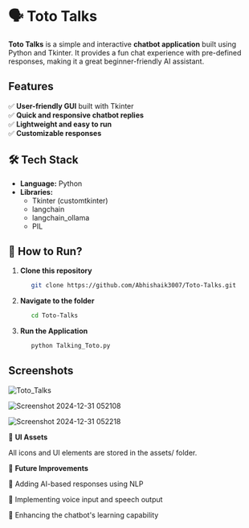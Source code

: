 # 🗣️ **Toto Talks**  

**Toto Talks** is a simple and interactive **chatbot application** built using Python and Tkinter. It provides a fun chat experience with pre-defined responses, making it a great beginner-friendly AI assistant.  

## **Features**

✅ **User-friendly GUI** built with Tkinter  
✅ **Quick and responsive chatbot replies**  
✅ **Lightweight and easy to run**  
✅ **Customizable responses**  

## 🛠 **Tech Stack**

- **Language:** Python  
- **Libraries:**
  - Tkinter (customtkinter)
  - langchain
  - langchain_ollama
  - PIL

## 🚀 **How to Run?**

1. **Clone this repository**

   ```bash
      git clone https://github.com/Abhishaik3007/Toto-Talks.git
   ```

2. **Navigate to the folder**

   ```bash
      cd Toto-Talks
   ```

3. **Run the Application**

   ```bash
      python Talking_Toto.py
   ```

## **Screenshots**

![Toto_Talks](https://github.com/user-attachments/assets/e14c5090-1e98-49f8-91b3-19dfbf619aa2)

![Screenshot 2024-12-31 052108](https://github.com/user-attachments/assets/06098edd-77a1-4eb2-8b46-2ace28a8d746)

![Screenshot 2024-12-31 052218](https://github.com/user-attachments/assets/621762ea-c40d-4e98-9316-43080ca5528b)

🎨 **UI Assets**

All icons and UI elements are stored in the assets/ folder.

📌 **Future Improvements**

🔹 Adding AI-based responses using NLP

🔹 Implementing voice input and speech output

🔹 Enhancing the chatbot's learning capability
